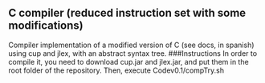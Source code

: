 ## C compiler (reduced instruction set with some modifications)
Compiler implementation of a modified version of C (see docs, in spanish) using cup and jlex, with an abstract syntax tree.
###Instructions
In order to compile it, you need to download cup.jar and jlex.jar, and put them in the root folder of the repository.
Then, execute Codev0.1/compTry.sh
